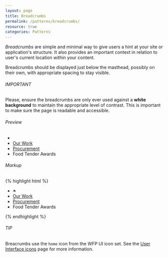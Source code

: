 ```yaml
---
layout: page
title: Breadcrumbs
permalink: /patterns/breadcrumbs/
resource: true
categories: Patterns
---
```


_Breadcrumbs_ are simple and minimal way to give users a hint at your site or application's structure. It also provides an important context in relation to user's current location within your content.

Breadcrumbs should be displayed just below the masthead, possibly on their own, with appropriate spacing to stay visible.

<div class="notice">
  <h6 class="title">IMPORTANT</h6>
  <p>Please, ensure the breadcrumbs are only ever used against a <strong>white background</strong> to maintain the appropriate level of contrast. This is important to make sure the page is readable and accessible.</p>
</div>

###### Preview
<div class="preview plain">
  <ul class="breadcrumbs">
    <li class="first"><a href="#" class="home"><img src="{{site.baseurl}}/img/ui/svg/home.svg" width="10" height="10"></a></li>
    <li><a href="#">Our Work</a></li>
    <li><a href="#">Procurement</a></li>
    <li class="last">Food Tender Awards</li>
  </ul>
</div>

###### Markup
{% highlight html %}
<ul class="breadcrumbs">
  <li class="first"><a href="#" class="home"><img src="/img/ui/svg/home.svg" width="10" height="10"></a></li>
  <li><a href="#">Our Work</a></li>
  <li><a href="#">Procurement</a></li>
  <li class="last">Food Tender Awards</li>
</ul>
{% endhighlight %}

<div class="notice">
  <h6 class="title">TIP</h6>
  <p>Breacrumbs use the <code>home</code> icon from the WFP UI icon set. See the <a href="{{site.baseurl}}/resources/ui-icons/">User Interface icons</a> page for more information.</p>
</div>

